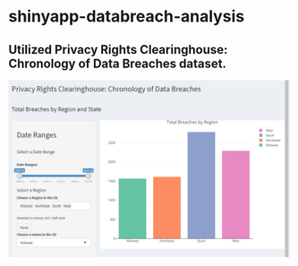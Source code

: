# shinyapp-databreach-analysis

## Utilized Privacy Rights Clearinghouse: Chronology of Data Breaches dataset.


![ShinyDashboard View 1](./images/shinyappview1.jpg)
